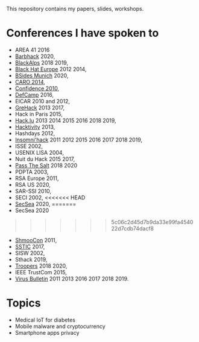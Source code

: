 This repository contains my papers, slides, workshops.

# Conferences I have spoken to

- AREA 41 2016
- [Barbhack](https://www.barbhack.fr) 2020,
- [BlackAlps](https://blackalps.ch) 2018 2019,
- [Black Hat Europe](https://blackhat.com) 2012 2014,
- [BSides Munich](https://2020.bsidesmunich.org/) 2020,
- [CARO 2014](https://2014.caro.org),
- [Confidence 2010](https://2010.confidence.org.pl),
- [DefCamp](https://def.camp) 2016,
- EICAR 2010 and 2012,
- [GreHack](https://grehack.fr) 2013 2017,
- Hack in Paris 2015,
- [Hack.lu](https://2019.hack.lu) 2013 2014 2015 2016 2018 2019,
- [Hacktivity](https://hacktivity.com/en) 2013,
- Hashdays 2012,
- [Insomni'hack](https://insomnihack.ch) 2011 2012 2015 2016 2017 2018 2019,
- ISSE 2002,
- USENIX LISA 2004,
- Nuit du Hack 2015 2017,
- [Pass The Salt](https://2018.pass-the-salt.org) 2018 2020
- PDPTA 2003,
- RSA Europe 2011,
- RSA US 2020,
- SAR-SSI 2010,
- SECI 2002,
<<<<<<< HEAD
- [SecSea](https://secsea.org/) 2020,
=======
- SecSea 2020
>>>>>>> 5c06c2d45d7b9da33e99fa454022d7cdb74dacf8
- [ShmooCon](https://www.shmoocon.org) 2011,
- [SSTIC](https://www.sstic.org) 2017,
- SISW 2002,
- Sthack 2019,
- [Troopers](https://troopers.de) 2018 2020,
- IEEE TrustCom 2015,
- [Virus Bulletin](https://www.virusbtn.com) 2011 2013 2016 2017 2018 2019. 

# Topics

- Medical IoT for diabetes
- Mobile malware and cryptocurrency
- Smartphone apps privacy


